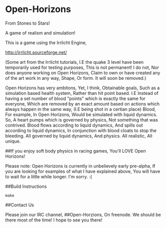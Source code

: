 Open-Horizons
===============

From Stones to Stars!

A game of realism and simulation!

This is a game using the Irrlicht Engine,

http://irrlicht.sourceforge.net/

(Some art from the Irrlicht tutorials, I.E the quake 3 level have been temporarily used for testing purposes, This is not permanent! I do not, Nor does anyone working on Open Horizons, Claim to own or have created any of the art work in any way, Shape, Or form. It will soon be removed.) 

Open Horizons has very ambitons, Yet, I think, Obtainable goals, Such as a simulation based health system, Rather than hit point based. I.E Instead of having a set number of blood "points" which is exactly the same for everyone, Which are removed by an exact amount based on actions which always happen in the same way, (I.E being shot in a certian place) Blood, For example, In Open Horizons, Would be simulated with liquid dynamics. So, A heart pumps which is governed by physics, Not something that was contrived. Blood flows according to liquid dynamics, And spills out according to liquid dynamics, In conjunction with blood cloats to stop the bleeding. All governed by liquid dynamics, And physics. All realistic, All unique.

##If you enjoy soft body physics in racing games, You'll LOVE Open Horizons!

Please note: Open Horizons is currently in unbelievely early pre-alpha, If you are looking for examples of what I have explained above, You will have to wait for a little while longer. I'm sorry. :(

##Build Instructions

    make

##Contact Us

Please join our IRC channel, ##Open-Horzions, On freenode. We should be there most of the time! I hope to see you there!
